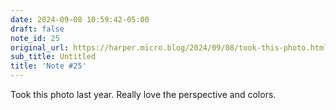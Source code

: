 ```yaml
---
date: 2024-09-08 10:59:42-05:00
draft: false
note_id: 25
original_url: https://harper.micro.blog/2024/09/08/took-this-photo.html
sub_title: Untitled
title: 'Note #25'
---
```


Took this photo last year. Really love the perspective and colors.